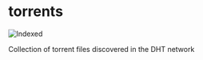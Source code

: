 torrents 
========
![Indexed](https://img.shields.io/badge/indexed-23222-blue)

Collection of torrent files discovered in the DHT network
